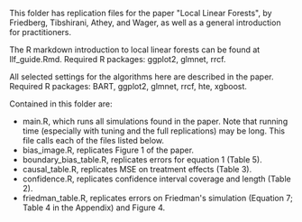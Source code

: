 This folder has replication files for the paper "Local Linear Forests", by Friedberg, Tibshirani, Athey, and Wager, as well as a general introduction for practitioners.

The R markdown introduction to local linear forests can be found at llf_guide.Rmd. 
Required R packages: ggplot2, glmnet, rrcf.

All selected settings for the algorithms here are described in the paper.
Required R packages: BART, ggplot2, glmnet, rrcf, hte, xgboost.

Contained in this folder are:
* main.R, which runs all simulations found in the paper. Note that running time
(especially with tuning and the full replications) may be long. This file calls each of the files listed below.
* bias_image.R, replicates Figure 1 of the paper.
* boundary_bias_table.R, replicates errors for equation 1 (Table 5).
* causal_table.R, replicates MSE on treatment effects (Table 3).
* confidence.R, replicates confidence interval coverage and length (Table 2).
* friedman_table.R, replicates errors on Friedman's simulation (Equation 7; Table 4 in the Appendix) and Figure 4.
